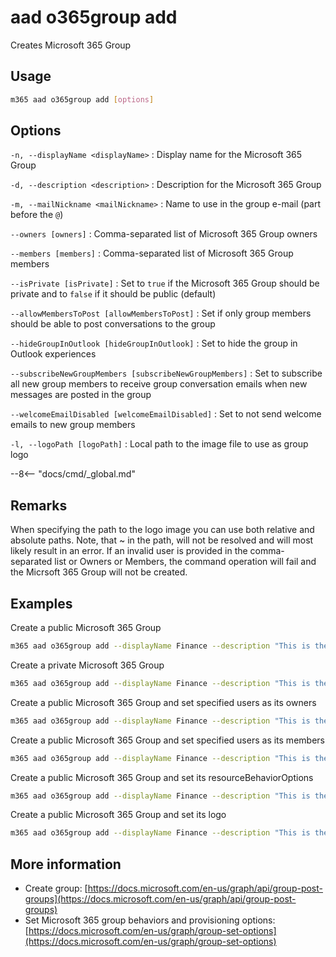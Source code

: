 # aad o365group add

Creates Microsoft 365 Group

## Usage

```sh
m365 aad o365group add [options]
```

## Options

`-n, --displayName <displayName>`
: Display name for the Microsoft 365 Group

`-d, --description <description>`
: Description for the Microsoft 365 Group

`-m, --mailNickname <mailNickname>`
: Name to use in the group e-mail (part before the `@`)

`--owners [owners]`
: Comma-separated list of Microsoft 365 Group owners

`--members [members]`
: Comma-separated list of Microsoft 365 Group members

`--isPrivate [isPrivate]`
: Set to `true` if the Microsoft 365 Group should be private and to `false` if it should be public (default)

`--allowMembersToPost [allowMembersToPost]`
: Set if only group members should be able to post conversations to the group

`--hideGroupInOutlook [hideGroupInOutlook]`
: Set to hide the group in Outlook experiences

`--subscribeNewGroupMembers [subscribeNewGroupMembers]`
: Set to subscribe all new group members to receive group conversation emails when new messages are posted in the group

`--welcomeEmailDisabled [welcomeEmailDisabled]`
: Set to not send welcome emails to new group members

`-l, --logoPath [logoPath]`
: Local path to the image file to use as group logo

--8<-- "docs/cmd/_global.md"

## Remarks

When specifying the path to the logo image you can use both relative and absolute paths. Note, that ~ in the path, will not be resolved and will most likely result in an error.
If an invalid user is provided in the comma-separated list or Owners or Members, the command operation will fail and the Micrsoft 365 Group will not be created.

## Examples

Create a public Microsoft 365 Group

```sh
m365 aad o365group add --displayName Finance --description "This is the Contoso Finance Group. Please come here and check out the latest news, posts, files, and more." --mailNickname finance
```

Create a private Microsoft 365 Group

```sh
m365 aad o365group add --displayName Finance --description "This is the Contoso Finance Group. Please come here and check out the latest news, posts, files, and more." --mailNickname finance --isPrivate true
```

Create a public Microsoft 365 Group and set specified users as its owners

```sh
m365 aad o365group add --displayName Finance --description "This is the Contoso Finance Group. Please come here and check out the latest news, posts, files, and more." --mailNickname finance --owners "DebraB@contoso.onmicrosoft.com,DiegoS@contoso.onmicrosoft.com"
```

Create a public Microsoft 365 Group and set specified users as its members

```sh
m365 aad o365group add --displayName Finance --description "This is the Contoso Finance Group. Please come here and check out the latest news, posts, files, and more." --mailNickname finance --members "DebraB@contoso.onmicrosoft.com,DiegoS@contoso.onmicrosoft.com"
```

Create a public Microsoft 365 Group and set its resourceBehaviorOptions

```sh
m365 aad o365group add --displayName Finance --description "This is the Contoso Finance Group. Please come here and check out the latest news, posts, files, and more." --mailNickname finance --allowMembersToPost --hideGroupInOutlook --subscribeNewGroupMembers --welcomeEmailDisabled
```

Create a public Microsoft 365 Group and set its logo

```sh
m365 aad o365group add --displayName Finance --description "This is the Contoso Finance Group. Please come here and check out the latest news, posts, files, and more." --mailNickname finance --logoPath images/logo.png
```

## More information

- Create group: [https://docs.microsoft.com/en-us/graph/api/group-post-groups](https://docs.microsoft.com/en-us/graph/api/group-post-groups)
- Set Microsoft 365 group behaviors and provisioning options: [https://docs.microsoft.com/en-us/graph/group-set-options](https://docs.microsoft.com/en-us/graph/group-set-options)
